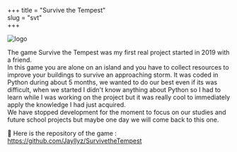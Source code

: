 +++
title = "Survive the Tempest"  
slug = "svt"	
+++

<img src="../images/logo.jpg" alt="logo" id="logo"/> 
 
The game Survive the Tempest was my first real project started in 2019 with a friend.  
  In this game you are alone on an island and you have to collect resources to improve your buildings to survive an approaching storm.
It was coded in Python during about 5 months, we wanted to do our best even if its was difficult, when we started I didn't know anything 
about Python so I had to learn while I was working on the project but it was really cool to immediately apply the knowledge I had just acquired.   
  We have stopped development for the moment to focus on our studies and future school projects but maybe one day we will come back to this one.

📌 Here is the repository of the game : https://github.com/Jayllyz/SurvivetheTempest   

